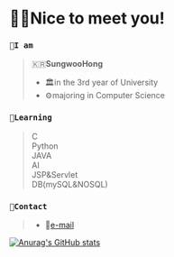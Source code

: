 # 👋🏼Nice to meet you!

### `🚀I am`
>🇰🇷**SungwooHong**
>- 🏛in the 3rd year of University
>- ⚙️majoring in Computer Science

### `📘Learning`
> C  
> Python  
> JAVA  
> AI  
> JSP&Servlet  
> DB(mySQL&NOSQL)  

<!--
### `🚀Projects`
>- 🌱 
-->
### `📱Contact`
>- 📧[e-mail](tjddn.dev@gmail.com)

[![Anurag's GitHub stats](https://github-readme-stats.vercel.app/api?username=sungwu-dev)](https://github.com/sungwu-dev/github-readme-stats)
